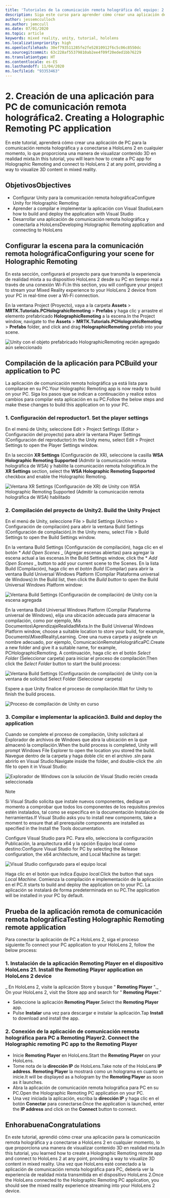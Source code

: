 ```yaml
---
title: 'Tutoriales de la comunicación remota holográfica del equipo: 2. Creación de una aplicación para equipos de comunicación remota holográfica'
description: Siga este curso para aprender cómo crear una aplicación de PC para la comunicación remota de una experiencia de realidad mixta remota del equipo a HoloLens 2.
author: jessemcculloch
ms.author: jemccull
ms.date: 07/01/2020
ms.topic: article
keywords: mixed reality, unity, tutorial, hololens
ms.localizationpriority: high
ms.openlocfilehash: 30ef793511285fe2fe52810912f6c5c06c8550dc
ms.sourcegitcommit: 63c228af55379810ab2ee4f09f20eded1bb76229
ms.translationtype: HT
ms.contentlocale: es-ES
ms.lasthandoff: 11/04/2020
ms.locfileid: "93353463"
---
```

# <a name="2-creating-a-holographic-remoting-pc-application"></a><span data-ttu-id="cd10f-105">2. Creación de una aplicación para PC de comunicación remota holográfica</span><span class="sxs-lookup"><span data-stu-id="cd10f-105">2. Creating a Holographic Remoting PC application</span></span>

<span data-ttu-id="cd10f-106">En este tutorial, aprenderá cómo crear una aplicación de PC para la comunicación remota holográfica y a conectarse a HoloLens 2 en cualquier momento, lo que proporciona una manera de visualizar contenido 3D en realidad mixta.</span><span class="sxs-lookup"><span data-stu-id="cd10f-106">In this tutorial, you will learn how to create a PC app for Holographic Remoting and connect to HoloLens 2 at any point, providing a way to visualize 3D content in mixed reality.</span></span>

## <a name="objectives"></a><span data-ttu-id="cd10f-107">Objetivos</span><span class="sxs-lookup"><span data-stu-id="cd10f-107">Objectives</span></span>

* <span data-ttu-id="cd10f-108">Configurar Unity para la comunicación remota holográfica</span><span class="sxs-lookup"><span data-stu-id="cd10f-108">Configure Unity for Holographic Remoting</span></span>
* <span data-ttu-id="cd10f-109">Aprender a compilar e implementar la aplicación con Visual Studio</span><span class="sxs-lookup"><span data-stu-id="cd10f-109">Learn how to build and deploy the application with Visual Studio</span></span>
* <span data-ttu-id="cd10f-110">Desarrollar una aplicación de comunicación remota holográfica y conectarla a HoloLens</span><span class="sxs-lookup"><span data-stu-id="cd10f-110">Developing Holographic Remoting application and connecting to HoloLens</span></span>

## <a name="configuring-your-scene-for-holographic-remoting"></a><span data-ttu-id="cd10f-111">Configurar la escena para la comunicación remota holográfica</span><span class="sxs-lookup"><span data-stu-id="cd10f-111">Configuring your scene for Holographic Remoting</span></span>

<span data-ttu-id="cd10f-112">En esta sección, configurará el proyecto para que transmita la experiencia de realidad mixta a su dispositivo HoloLens 2 desde su PC en tiempo real a través de una conexión Wi-Fi.</span><span class="sxs-lookup"><span data-stu-id="cd10f-112">In this section, you will configure your project to stream your Mixed Reality experience to your HoloLens 2 device from your PC in real-time over a Wi-Fi connection.</span></span>

<span data-ttu-id="cd10f-113">En la ventana Project (Proyecto), vaya a la carpeta **Assets** > **MRTK.Tutorials.PCHolograhicRemoting** > **Prefabs** y haga clic y arrastre el elemento prefabricado **HolographicRemoting** a la escena.</span><span class="sxs-lookup"><span data-stu-id="cd10f-113">In the Project window, navigate to the **Assets** > **MRTK.Tutorials.PCHolograhicRemoting** > **Prefabs** folder, and click and drag **HolographicRemoting** prefab into your scene.</span></span>

![Unity con el objeto prefabricado HolographicRemoting recién agregado aún seleccionado](images/mrlearning-pc-holographic-remoting/Tutorial2-Section1-Step1-1.png)

## <a name="build-your-application-to-pc"></a><span data-ttu-id="cd10f-115">Compilación de la aplicación para PC</span><span class="sxs-lookup"><span data-stu-id="cd10f-115">Build your application to PC</span></span>

<span data-ttu-id="cd10f-116">La aplicación de comunicación remota holográfica ya está lista para compilarse en su PC.</span><span class="sxs-lookup"><span data-stu-id="cd10f-116">Your Holographic Remoting app is now ready to build on your PC.</span></span> <span data-ttu-id="cd10f-117">Siga los pasos que se indican a continuación y realice estos cambios para compilar esta aplicación en su PC.</span><span class="sxs-lookup"><span data-stu-id="cd10f-117">Follow the below steps and make these changes to build this application on to your PC.</span></span>

### <a name="1-set-the-player-settings"></a><span data-ttu-id="cd10f-118">1. Configuración del reproductor</span><span class="sxs-lookup"><span data-stu-id="cd10f-118">1. Set the player settings</span></span>

<span data-ttu-id="cd10f-119">En el menú de Unity, seleccione Edit > Project Settings (Editar > Configuración del proyecto) para abrir la ventana Player Settings (Configuración del reproductor):</span><span class="sxs-lookup"><span data-stu-id="cd10f-119">In the Unity menu, select Edit > Project Settings to open the Player Settings window.</span></span>

<span data-ttu-id="cd10f-120">En la sección **XR Settings** (Configuración de XR), seleccione la casilla **WSA Holographic Remoting Supported** (Admitir la comunicación remota holográfica de WSA) y habilite la comunicación remota holográfica.</span><span class="sxs-lookup"><span data-stu-id="cd10f-120">In the **XR Settings** section, select the **WSA Holographic Remoting Supported** checkbox and enable the Holographic Remoting.</span></span>

![Ventana XR Settings (Configuración de XR) de Unity con WSA Holographic Remoting Supported (Admitir la comunicación remota holográfica de WSA) habilitado](images/mrlearning-pc-holographic-remoting/Tutorial2-Section2-Step1-1.png)

### <a name="2-build-the-unity-project"></a><span data-ttu-id="cd10f-122">2. Compilación del proyecto de Unity</span><span class="sxs-lookup"><span data-stu-id="cd10f-122">2. Build the Unity Project</span></span>

<span data-ttu-id="cd10f-123">En el menú de Unity, seleccione File > Build Settings (Archivo > Configuración de compilación) para abrir la ventana Build Settings (Configuración de compilación).</span><span class="sxs-lookup"><span data-stu-id="cd10f-123">In the Unity menu, select File > Build Settings to open the Build Settings window.</span></span>

<span data-ttu-id="cd10f-124">En la ventana Build Settings (Configuración de compilación), haga clic en el botón \* *_Add Open Scenes_* _ (Agregar escenas abiertas) para agregar la escena actual a las escenas.</span><span class="sxs-lookup"><span data-stu-id="cd10f-124">In the Build Settings window, click the \* *_Add Open Scenes_* _ button to add your current scene to the Scenes.</span></span> <span data-ttu-id="cd10f-125">En la lista Build (Compilación), haga clic en el _*_botón Build_*_ (Compilar) para abrir la ventana Build Universal Windows Platform (Compilar Plataforma universal de Windows):</span><span class="sxs-lookup"><span data-stu-id="cd10f-125">In the Build list, then click the _*_Build button_*_ to open the Build Universal Windows Platform window:</span></span>

![Ventana Build Settings (Configuración de compilación) de Unity con la escena agregada](images/mrlearning-pc-holographic-remoting/Tutorial2-Section2-Step2-1.png)

<span data-ttu-id="cd10f-127">En la ventana Build Universal Windows Platform (Compilar Plataforma universal de Windows), elija una ubicación adecuada para almacenar la compilación, como por ejemplo, Mis Documentos\AprendizajeRealidadMixta.</span><span class="sxs-lookup"><span data-stu-id="cd10f-127">In the Build Universal Windows Platform window, choose a suitable location to store your build, for example, Documents\MixedRealityLearning.</span></span> <span data-ttu-id="cd10f-128">Cree una nueva carpeta y asígnele un nombre adecuado, por ejemplo, ComunicaciónRemotaHolográficaPC.</span><span class="sxs-lookup"><span data-stu-id="cd10f-128">Create a new folder and give it a suitable name, for example, PCHolographicRemoting.</span></span> <span data-ttu-id="cd10f-129">A continuación, haga clic en el botón _*_Select Folder_*_ (Seleccionar carpeta) para iniciar el proceso de compilación:</span><span class="sxs-lookup"><span data-stu-id="cd10f-129">Then click the _*_Select Folder_*_ button to start the build process:</span></span>

![Ventana Build Settings (Configuración de compilación) de Unity con la ventana de solicitud Select Folder (Seleccionar carpeta)](images/mrlearning-pc-holographic-remoting/Tutorial2-Section2-Step2-2.png)

<span data-ttu-id="cd10f-131">Espere a que Unity finalice el proceso de compilación.</span><span class="sxs-lookup"><span data-stu-id="cd10f-131">Wait for Unity to finish the build process.</span></span>

![Proceso de compilación de Unity en curso](images/mrlearning-pc-holographic-remoting/Tutorial2-Section2-Step2-3.png)

### <a name="3-build-and-deploy-the-application"></a><span data-ttu-id="cd10f-133">3. Compilar e implementar la aplicación</span><span class="sxs-lookup"><span data-stu-id="cd10f-133">3. Build and deploy the application</span></span>

<span data-ttu-id="cd10f-134">Cuando se complete el proceso de compilación, Unity solicitará al Explorador de archivos de Windows que abra la ubicación en la que almacenó la compilación.</span><span class="sxs-lookup"><span data-stu-id="cd10f-134">When the build process is completed, Unity will prompt Windows File Explorer to open the location you stored the build.</span></span> <span data-ttu-id="cd10f-135">Navegue dentro de la carpeta y haga doble clic en el archivo .sln para abrirlo en Visual Studio:</span><span class="sxs-lookup"><span data-stu-id="cd10f-135">Navigate inside the folder, and double-click the .sln file to open it in Visual Studio:</span></span>

![Explorador de Windows con la solución de Visual Studio recién creada seleccionada](images/mrlearning-pc-holographic-remoting/Tutorial2-Section2-Step3-1.png)

> [!NOTE]
> <span data-ttu-id="cd10f-137">Si Visual Studio solicita que instale nuevos componentes, dedique un momento a comprobar que todos los componentes de los requisitos previos estén instalados, tal como se especifica en la documentación Instalación de herramientas.</span><span class="sxs-lookup"><span data-stu-id="cd10f-137">If Visual Studio asks you to install new components, take a moment to ensure that all prerequisite components are installed as specified in the Install the Tools documentation.</span></span>

<span data-ttu-id="cd10f-138">Configure Visual Studio para PC. Para ello, selecciona la configuración Publicación, la arquitectura x64 y la opción Equipo local como destino:</span><span class="sxs-lookup"><span data-stu-id="cd10f-138">Configure Visual Studio for PC by selecting the Release configuration, the x64 architecture, and Local Machine as target:</span></span>

![Visual Studio configurado para el equipo local](images/mrlearning-pc-holographic-remoting/Tutorial2-Section2-Step3-2.png)

<span data-ttu-id="cd10f-140">Haga clic en el botón que indica _*_Equipo local_*_.</span><span class="sxs-lookup"><span data-stu-id="cd10f-140">Click the button that says _*_Local Machine_*_.</span></span> <span data-ttu-id="cd10f-141">Comienza la compilación e implementación de la aplicación en el PC.</span><span class="sxs-lookup"><span data-stu-id="cd10f-141">It starts to build and deploy the application on to your PC.</span></span> <span data-ttu-id="cd10f-142">La aplicación se instalará de forma predeterminada en su PC.</span><span class="sxs-lookup"><span data-stu-id="cd10f-142">The application will be installed in your PC by default.</span></span>

## <a name="testing-holographic-remoting-remote-application"></a><span data-ttu-id="cd10f-143">Prueba de la aplicación remota de comunicación remota holográfica</span><span class="sxs-lookup"><span data-stu-id="cd10f-143">Testing Holographic Remoting remote application</span></span>

<span data-ttu-id="cd10f-144">Para conectar la aplicación de PC a HoloLens 2, siga el proceso siguiente:</span><span class="sxs-lookup"><span data-stu-id="cd10f-144">To connect your PC application to your HoloLens 2, follow the below process:</span></span>

### <a name="1-install-the-remoting-player-application-on-hololens-2-device"></a><span data-ttu-id="cd10f-145">1. Instalación de la aplicación Remoting Player en el dispositivo HoloLens 2</span><span class="sxs-lookup"><span data-stu-id="cd10f-145">1. Install the Remoting Player application on HoloLens 2 device</span></span>

<span data-ttu-id="cd10f-146">_ En HoloLens 2, visite la aplicación Store y busque " **Remoting Player** ".</span><span class="sxs-lookup"><span data-stu-id="cd10f-146">_ On your HoloLens 2, visit the Store app and search for " **Remoting Player**."</span></span>
* <span data-ttu-id="cd10f-147">Seleccione la aplicación **Remoting Player**.</span><span class="sxs-lookup"><span data-stu-id="cd10f-147">Select the **Remoting Player** app.</span></span>
* <span data-ttu-id="cd10f-148">Pulse **Instalar** una vez para descargar e instalar la aplicación.</span><span class="sxs-lookup"><span data-stu-id="cd10f-148">Tap **Install** to download and install the app.</span></span>

### <a name="2-connect-the-holographic-remoting-pc-app-to-the-remoting-player"></a><span data-ttu-id="cd10f-149">2. Conexión de la aplicación de comunicación remota holográfica para PC a Remoting Player</span><span class="sxs-lookup"><span data-stu-id="cd10f-149">2. Connect the Holographic remoting PC app to the Remoting Player</span></span>

* <span data-ttu-id="cd10f-150">Inicie **Remoting Player** en HoloLens.</span><span class="sxs-lookup"><span data-stu-id="cd10f-150">Start the **Remoting Player** on your HoloLens.</span></span>
* <span data-ttu-id="cd10f-151">Tome nota de la **dirección IP** de HoloLens.</span><span class="sxs-lookup"><span data-stu-id="cd10f-151">Take note of the HoloLens **IP address**.</span></span> <span data-ttu-id="cd10f-152">**Remoting Player** la mostrará como un holograma en cuanto se inicie.</span><span class="sxs-lookup"><span data-stu-id="cd10f-152">It will be displayed as a hologram by the **Remoting Player** as soon as it launches.</span></span>
* <span data-ttu-id="cd10f-153">Abra la aplicación de comunicación remota holográfica para PC en su PC.</span><span class="sxs-lookup"><span data-stu-id="cd10f-153">Open the Holographic Remoting PC application on your PC.</span></span>
* <span data-ttu-id="cd10f-154">Una vez iniciada la aplicación, escriba la **dirección IP** y haga clic en el botón **Conectar** para conectarse.</span><span class="sxs-lookup"><span data-stu-id="cd10f-154">Once the application is launched, enter the **IP address** and click on the **Connect**  button to connect.</span></span>

## <a name="congratulations"></a><span data-ttu-id="cd10f-155">Enhorabuena</span><span class="sxs-lookup"><span data-stu-id="cd10f-155">Congratulations</span></span>

<span data-ttu-id="cd10f-156">En este tutorial, aprendió cómo crear una aplicación para la comunicación remota holográfica y a conectarse a HoloLens 2 en cualquier momento, lo que proporciona una manera de visualizar contenido 3D en realidad mixta.</span><span class="sxs-lookup"><span data-stu-id="cd10f-156">In this tutorial, you learned how to create a Holographic Remoting remote app and connect to HoloLens 2 at any point, providing a way to visualize 3D content in mixed reality.</span></span> <span data-ttu-id="cd10f-157">Una vez que HoloLens esté conectado a la aplicación de comunicación remota holográfica para PC, debería ver la experiencia de realidad mixta transmitida en el dispositivo HoloLens 2.</span><span class="sxs-lookup"><span data-stu-id="cd10f-157">Once the HoloLens connected to the Holographic Remoting PC application, you should see the mixed reality experience streaming into your HoloLens 2 device.</span></span>
